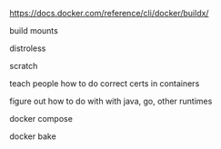 https://docs.docker.com/reference/cli/docker/buildx/

build mounts

distroless

scratch

teach people how to do correct certs in containers

figure out how to do with with java, go, other runtimes

docker compose

docker bake